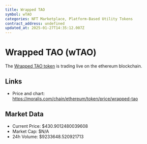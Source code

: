 ```yaml
---
title: Wrapped TAO
symbol: wTAO
categories: NFT Marketplace, Platform-Based Utility Tokens
contract_address: undefined
updated_at: 2025-01-27T14:35:12.007Z
---
```


# Wrapped TAO (wTAO)
The [Wrapped TAO token](https://moralis.com/chain/ethereum/token/price/wrapped-tao) is trading live on the ethereum blockchain.

## Links
- Price and chart: https://moralis.com/chain/ethereum/token/price/wrapped-tao

## Market Data
- Current Price: $430.9012480039608
- Market Cap: $N/A
- 24h Volume: $9233648.520921713
